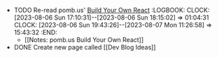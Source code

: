- TODO Re-read pomb.us' [Build Your Own React](https://pomb.us/build-your-own-react/)
  :LOGBOOK:
  CLOCK: [2023-08-06 Sun 17:10:31]--[2023-08-06 Sun 18:15:02] =>  01:04:31
  CLOCK: [2023-08-06 Sun 19:43:26]--[2023-08-07 Mon 11:26:58] =>  15:43:32
  :END:
	- [[Notes: pomb.us Build Your Own React]]
- DONE Create new page called [[Dev Blog Ideas]]
